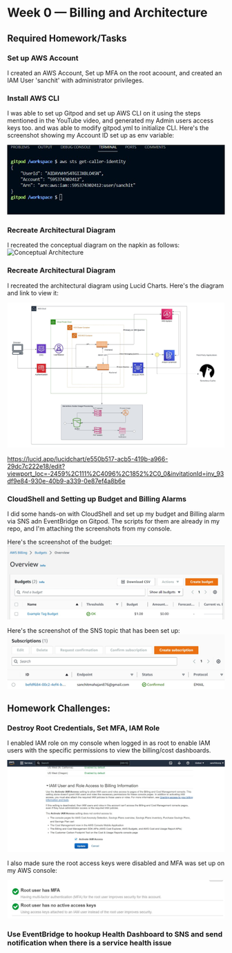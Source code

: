 # Week 0 — Billing and Architecture

## Required Homework/Tasks

### Set up AWS Account
 
I created an AWS Account, Set up MFA on the root acoount, and created an IAM User 'sanchit' with administrator privileges.

### Install AWS CLI
I was able to set up Gitpod and set up AWS CLI on it using the steps mentioned in the YouTube video, and generated my Admin users access keys too. and was able to modify gitpod.yml to initialize CLI. Here's the screenshot showing my Account ID set up as env variable:

![Installing AWS CLI](assets/AWS_CLI.jpg)


### Recreate Architectural Diagram

I recreated the conceptual diagram on the napkin as follows:
![Conceptual Architecture](assets/concept.jpeg)


### Recreate Architectural Diagram

I recreated the architectural diagram using Lucid Charts. Here's the diagram and link to view it:

![Cloud Architecture](assets/Cloud_Architecture.jpeg)

https://lucid.app/lucidchart/e550b517-acb5-419b-a966-29dc7c222e18/edit?viewport_loc=-2459%2C111%2C4096%2C1852%2C0_0&invitationId=inv_93df9e84-930e-40b9-a339-0e87ef4a8b6e


### CloudShell and Setting up Budget and Billing Alarms

I did some hands-on with CloudShell and set up my budget and Billing alarm via SNS adn EventBridge on Gitpod. The scripts for them are already in my repo, and I'm attaching the screenshots from my console.

Here's the screenshot of the budget:
![Budget](assets/budget.jpg)

Here's the screenshot of the SNS topic that has been set up:
![The SNS topic that notifies me at my email](assets/sns.jpg)


## Homework Challenges:

### Destroy Root Credentials, Set MFA, IAM Role

I enabled IAM role on my console when logged in as root to enable IAM users with the specific permissions to view the billing/cost dashboards.

![iam_role](assets/iam_role.jpg)

I also made sure the root access keys were disabled and MFA was set up on my AWS console:

![root secured](assets/root_secure.jpg)


### Use EventBridge to hookup Health Dashboard to SNS and send notification when there is a service health issue



